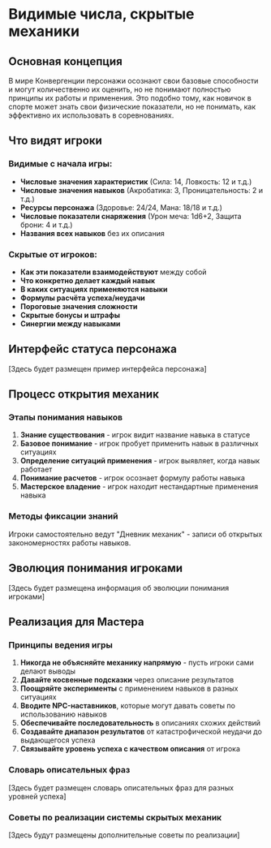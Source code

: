 # Видимые числа, скрытые механики

## Основная концепция
В мире Конвергенции персонажи осознают свои базовые способности и могут количественно их оценить, но не понимают полностью принципы их работы и применения. Это подобно тому, как новичок в спорте может знать свои физические показатели, но не понимать, как эффективно их использовать в соревнованиях.

## Что видят игроки

### Видимые с начала игры:
- **Числовые значения характеристик** (Сила: 14, Ловкость: 12 и т.д.)
- **Числовые значения навыков** (Акробатика: 3, Проницательность: 2 и т.д.)
- **Ресурсы персонажа** (Здоровье: 24/24, Мана: 18/18 и т.д.)
- **Числовые показатели снаряжения** (Урон меча: 1d6+2, Защита брони: 4 и т.д.)
- **Названия всех навыков** без их описания

### Скрытые от игроков:
- **Как эти показатели взаимодействуют** между собой
- **Что конкретно делает каждый навык**
- **В каких ситуациях применяются навыки**
- **Формулы расчёта успеха/неудачи**
- **Пороговые значения сложности**
- **Скрытые бонусы и штрафы**
- **Синергии между навыками**

## Интерфейс статуса персонажа
[Здесь будет размещен пример интерфейса персонажа]

## Процесс открытия механик

### Этапы понимания навыков
1. **Знание существования** - игрок видит название навыка в статусе
2. **Базовое понимание** - игрок пробует применить навык в различных ситуациях
3. **Определение ситуаций применения** - игрок выявляет, когда навык работает
4. **Понимание расчетов** - игрок осознает формулу работы навыка
5. **Мастерское владение** - игрок находит нестандартные применения навыка

### Методы фиксации знаний
Игроки самостоятельно ведут "Дневник механик" - записи об открытых закономерностях работы навыков.

## Эволюция понимания игроками
[Здесь будет размещена информация об эволюции понимания игроками]

## Реализация для Мастера

### Принципы ведения игры
1. **Никогда не объясняйте механику напрямую** - пусть игроки сами делают выводы
2. **Давайте косвенные подсказки** через описание результатов
3. **Поощряйте эксперименты** с применением навыков в разных ситуациях
4. **Вводите NPC-наставников**, которые могут давать советы по использованию навыков
5. **Обеспечивайте последовательность** в описаниях схожих действий
6. **Создавайте диапазон результатов** от катастрофической неудачи до выдающегося успеха
7. **Связывайте уровень успеха с качеством описания** от игрока

### Словарь описательных фраз
[Здесь будет размещен словарь описательных фраз для разных уровней успеха]

### Советы по реализации системы скрытых механик
[Здесь будут размещены дополнительные советы по реализации]